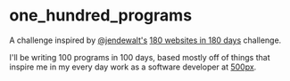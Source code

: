 # one_hundred_programs
A challenge inspired by [@jendewalt's](https://github.com/jendewalt) [180 websites in 180 days](https://jenniferdewalt.com/) challenge.

I'll be writing 100 programs in 100 days, based mostly off of things that inspire me in my every day work as a software developer at [500px](https://github.com/500px).
